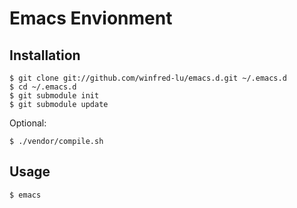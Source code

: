 Emacs Envionment
=============

Installation
-----------

	$ git clone git://github.com/winfred-lu/emacs.d.git ~/.emacs.d
	$ cd ~/.emacs.d
	$ git submodule init
	$ git submodule update

Optional:

	$ ./vendor/compile.sh

Usage
-----------

	$ emacs
